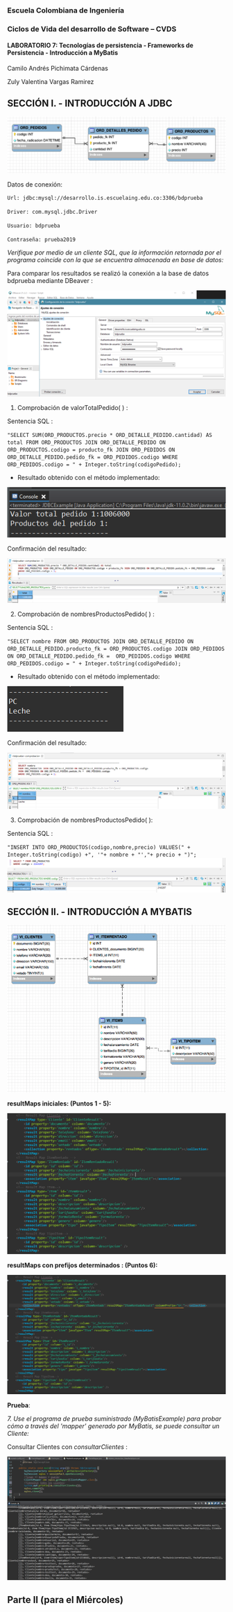 ### Escuela Colombiana de Ingeniería
### Ciclos de Vida del desarrollo de Software – CVDS
#### LABORATORIO 7: Tecnologías de persistencia - Frameworks de Persistencia - Introducción a MyBatis

Camilo Andrés Pichimata Cárdenas

Zuly Valentina Vargas Ramirez

## SECCIÓN I. - INTRODUCCIÓN A JDBC

![](img/MODEL1.png)

Datos de conexión:

    Url: jdbc:mysql://desarrollo.is.escuelaing.edu.co:3306/bdprueba

    Driver: com.mysql.jdbc.Driver

    Usuario: bdprueba

    Contraseña: prueba2019

_Verifique por medio de un cliente SQL, que la información retornada por el programa coincide con la que se encuentra almacenada en base de datos:_

Para comparar los resultados se realizó la conexión a la base de datos bdprueba 
mediante DBeaver :

![](img/conexion_bdprueba.png)


1. Comprobación de valorTotalPedido( ) :

Sentencia SQL : 

`
"SELECT SUM(ORD_PRODUCTOS.precio * ORD_DETALLE_PEDIDO.cantidad) AS total FROM ORD_PRODUCTOS JOIN ORD_DETALLE_PEDIDO ON ORD_PRODUCTOS.codigo = producto_fk JOIN ORD_PEDIDOS ON ORD_DETALLE_PEDIDO.pedido_fk = ORD_PEDIDOS.codigo WHERE ORD_PEDIDOS.codigo = " + Integer.toString(codigoPedido); `

+ Resultado obtenido con el método implementado:

![](img/valorTotalPedidoCod.png) 

Confirmación del resultado:


![](img/valorTotalPedidoBD.png) 

2. Comprobación de nombresProductosPedido( ) :

Sentencia SQL : 

`
"SELECT nombre FROM ORD_PRODUCTOS JOIN ORD_DETALLE_PEDIDO ON ORD_DETALLE_PEDIDO.producto_fk = ORD_PRODUCTOS.codigo JOIN ORD_PEDIDOS ON ORD_DETALLE_PEDIDO.pedido_fk =  ORD_PEDIDOS.codigo WHERE ORD_PEDIDOS.codigo = " + Integer.toString(codigoPedido); 
`

+ Resultado obtenido con el método implementado:

![](img/nombresProductosPedidoCod.png)

Confirmación del resultado:

![](img/nombresProductosPedidoBD.png)


3. Comprobación de nombresProductosPedido( ):

Sentencia SQL : 

`
"INSERT INTO ORD_PRODUCTOS(codigo,nombre,precio) VALUES(" + Integer.toString(codigo) +", '"+ nombre + "',"+ precio + ")";
`
![](img/registrarNuevoProductoBD.png)

## SECCIÓN II. - INTRODUCCIÓN A MYBATIS

![](img/MODEL.png)

**resultMaps iniciales: (Puntos 1 - 5):**

![](img/resultMapInicial.png)


 **resultMaps con prefijos determinados : (Puntos 6):**

 ![](img/resultMapPrefijos.png)


**Prueba**:

_7. Use el programa de prueba suministrado (MyBatisExample) para probar cómo a través del 'mapper' generado por MyBatis, se puede consultar un Cliente:_

Consultar Clientes  con _consultarClientes_ :

 ![](img/consultarClientes.png)


 ## Parte II (para el Miércoles)

 